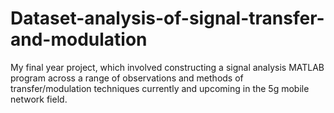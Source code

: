# Dataset-analysis-of-signal-transfer-and-modulation
My final year project, which involved constructing a signal analysis MATLAB program across a range of observations and methods of transfer/modulation techniques currently and upcoming in the 5g mobile network field.
